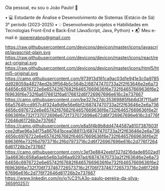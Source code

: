 Óla pessoal, eu sou o João Paulo! 👋

• 💻 Estudante de Ánalise e Desenvolvimento de Sistemas (Estácio de Sá) 3° período (2023-2025)
• 💡 Desenvolvendo projetos e Habilidades em Tecnologias Front-End e Back-End (JavaScript, Java, Python)
• 📬 Meu e-mail é: jppereirabno@gmail.com

https://raw.githubusercontent.com/devicons/devicon/master/icons/javascript/javascript-plain.svg
https://raw.githubusercontent.com/devicons/devicon/master/icons/react/react-original.svg
https://raw.githubusercontent.com/devicons/devicon/master/icons/html5/html5-original.svg
https://camo.githubusercontent.com/973913d161ca9ac03d1e941e3c0a9785dd928059a48274ed2b3ff564b5c564b2/68747470733a2f2f63646e2e6a7364656c6976722e6e65742f67682f64657669636f6e732f64657669636f6e2f69636f6e732f6a6176612f6a6176612d6f726967696e616c2e737667
https://camo.githubusercontent.com/be327e27dc35369885fbb6d3f7f15a6f66a5764fccd957c4f324a9d9e56e6bf2/68747470733a2f2f63646e2e6a7364656c6976722e6e65742f67682f64657669636f6e732f64657669636f6e2f69636f6e732f737072696e672f737072696e672d6f726967696e616c2d776f72646d61726b2e737667
https://camo.githubusercontent.com/e8a5f4b9b8dd4744587a8107387603fcee2dfae96a34f75a867641bcea088113/68747470733a2f2f63646e2e6a7364656c6976722e6e65742f67682f64657669636f6e732f64657669636f6e2f69636f6e732f6d7973716c2f6d7973716c2d6f726967696e616c2d776f72646d61726b2e737667
https://camo.githubusercontent.com/c3ef3e8842eebf327d216dade8502ad13a46636c658a6aeb5e6b3a96aa9297ad/68747470733a2f2f63646e2e6a7364656c6976722e6e65742f67682f64657669636f6e732f64657669636f6e2f69636f6e732f706f737467726573716c2f706f737467726573716c2d6f726967696e616c2d776f72646d61726b2e737667
https://www.linkedin.com/in/jo%C3%A3o-paulo-pereira-da-silva-365910257/

